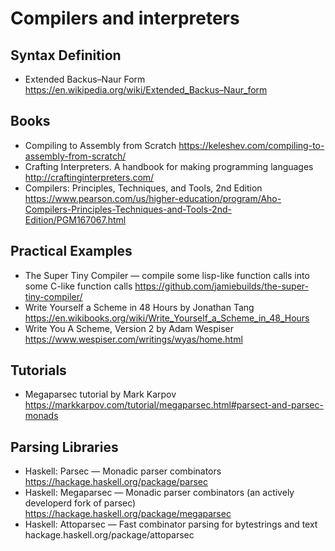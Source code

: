 # Compilers and interpreters

## Syntax Definition

* Extended Backus–Naur Form
  https://en.wikipedia.org/wiki/Extended_Backus–Naur_form

## Books

* Compiling to Assembly from Scratch
  https://keleshev.com/compiling-to-assembly-from-scratch/
* Crafting Interpreters. A handbook for making programming languages
  http://craftinginterpreters.com/
* Compilers: Principles, Techniques, and Tools, 2nd Edition
  https://www.pearson.com/us/higher-education/program/Aho-Compilers-Principles-Techniques-and-Tools-2nd-Edition/PGM167067.html

## Practical Examples

* The Super Tiny Compiler — compile some lisp-like function calls into some C-like function calls
  https://github.com/jamiebuilds/the-super-tiny-compiler/
* Write Yourself a Scheme in 48 Hours by Jonathan Tang
  https://en.wikibooks.org/wiki/Write_Yourself_a_Scheme_in_48_Hours
* Write You A Scheme, Version 2 by Adam Wespiser
  https://www.wespiser.com/writings/wyas/home.html
  
## Tutorials

* Megaparsec tutorial by Mark Karpov
  https://markkarpov.com/tutorial/megaparsec.html#parsect-and-parsec-monads
  
## Parsing Libraries

* Haskell: Parsec — Monadic parser combinators
  https://hackage.haskell.org/package/parsec
* Haskell: Megaparsec — Monadic parser combinators (an actively developerd fork of parsec)
  https://hackage.haskell.org/package/megaparsec
* Haskell: Attoparsec — Fast combinator parsing for bytestrings and text
  hackage.haskell.org/package/attoparsec
